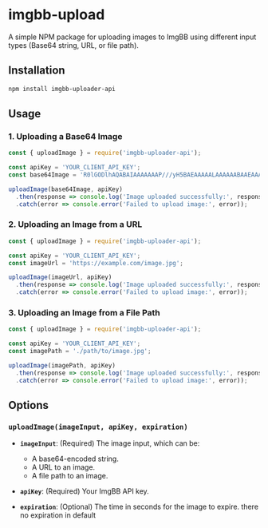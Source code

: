 # imgbb-upload

A simple NPM package for uploading images to ImgBB using different input types (Base64 string, URL, or file path).

## Installation

```bash
npm install imgbb-uploader-api
```

## Usage

### 1. Uploading a Base64 Image

```javascript
const { uploadImage } = require('imgbb-uploader-api');

const apiKey = 'YOUR_CLIENT_API_KEY';
const base64Image = 'R0lGODlhAQABAIAAAAAAAP///yH5BAEAAAAALAAAAAABAAEAAAIBRAA7';

uploadImage(base64Image, apiKey)
  .then(response => console.log('Image uploaded successfully:', response))
  .catch(error => console.error('Failed to upload image:', error));
```

### 2. Uploading an Image from a URL

```javascript
const { uploadImage } = require('imgbb-uploader-api');

const apiKey = 'YOUR_CLIENT_API_KEY';
const imageUrl = 'https://example.com/image.jpg';

uploadImage(imageUrl, apiKey)
  .then(response => console.log('Image uploaded successfully:', response))
  .catch(error => console.error('Failed to upload image:', error));
```

### 3. Uploading an Image from a File Path

```javascript
const { uploadImage } = require('imgbb-uploader-api');

const apiKey = 'YOUR_CLIENT_API_KEY';
const imagePath = './path/to/image.jpg';

uploadImage(imagePath, apiKey)
  .then(response => console.log('Image uploaded successfully:', response))
  .catch(error => console.error('Failed to upload image:', error));
```

## Options

### `uploadImage(imageInput, apiKey, expiration)`

- **`imageInput`**: (Required) The image input, which can be:
  - A base64-encoded string.
  - A URL to an image.
  - A file path to an image.

- **`apiKey`**: (Required) Your ImgBB API key.

- **`expiration`**: (Optional) The time in seconds for the image to expire. there no expiration in default